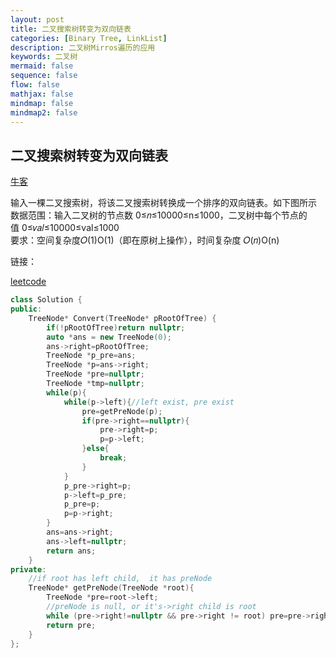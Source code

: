 ```yaml
---
layout: post
title: 二叉搜索树转变为双向链表
categories: [Binary Tree, LinkList]
description: 二叉树Mirros遍历的应用
keywords: 二叉树
mermaid: false
sequence: false
flow: false
mathjax: false
mindmap: false
mindmap2: false
---
```


## 二叉搜索树转变为双向链表

[牛客](https://www.nowcoder.com/practice/947f6eb80d944a84850b0538bf0ec3a5?tpId=13&tqId=23253&ru=/exam/oj/ta&qru=/ta/coding-interviews/question-ranking&sourceUrl=%2Fexam%2Foj%2Fta%3Fpage%3D1%26tpId%3D13%26type%3D13)

输入一棵二叉搜索树，将该二叉搜索树转换成一个排序的双向链表。如下图所示
数据范围：输入二叉树的节点数 0≤𝑛≤10000≤n≤1000，二叉树中每个节点的值 0≤𝑣𝑎𝑙≤10000≤val≤1000  
要求：空间复杂度𝑂(1)O(1)（即在原树上操作），时间复杂度 𝑂(𝑛)O(n)

链接：

[leetcode](https://leetcode.cn/problems/er-cha-sou-suo-shu-yu-shuang-xiang-lian-biao-lcof/description/)

```cpp
class Solution {
public:
    TreeNode* Convert(TreeNode* pRootOfTree) {
		if(!pRootOfTree)return nullptr;
		auto *ans = new TreeNode(0);
		ans->right=pRootOfTree;
		TreeNode *p_pre=ans;
		TreeNode *p=ans->right;
		TreeNode *pre=nullptr;
		TreeNode *tmp=nullptr;
		while(p){
			while(p->left){//left exist, pre exist
				pre=getPreNode(p);
				if(pre->right==nullptr){
					pre->right=p;
					p=p->left;
				}else{
					break;
				}
			}
			p_pre->right=p;
			p->left=p_pre;
			p_pre=p;
			p=p->right;
		}
		ans=ans->right;
		ans->left=nullptr;
		return ans;
    }
private:
	//if root has left child,  it has preNode
	TreeNode* getPreNode(TreeNode *root){
		TreeNode *pre=root->left;
		//preNode is null, or it's->right child is root
		while (pre->right!=nullptr && pre->right != root) pre=pre->right;
		return pre;
	}
};

```

